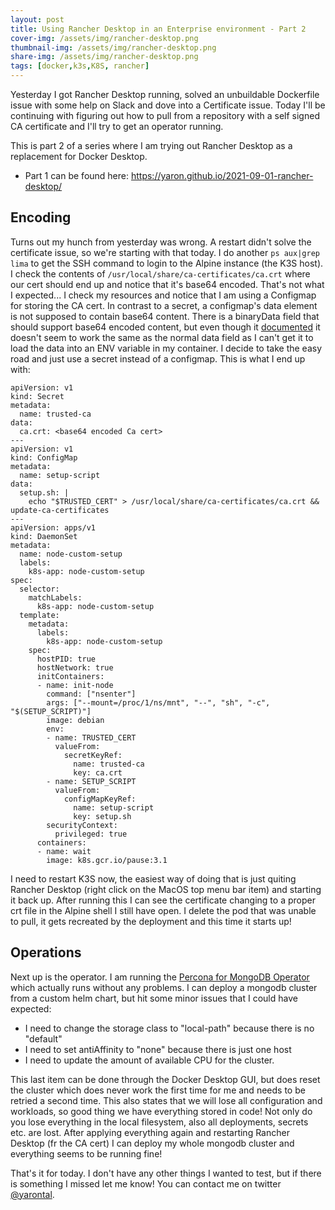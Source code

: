 ```yaml
---
layout: post
title: Using Rancher Desktop in an Enterprise environment - Part 2
cover-img: /assets/img/rancher-desktop.png
thumbnail-img: /assets/img/rancher-desktop.png
share-img: /assets/img/rancher-desktop.png
tags: [docker,k3s,K8S, rancher]
---
```


Yesterday I got Rancher Desktop running, solved an unbuildable Dockerfile issue with some help on Slack and dove into a Certificate issue. Today I'll be continuing with figuring out how to pull from a repository with a self signed CA certificate and I'll try to get an operator running.


This is part 2 of a series where I am trying out Rancher Desktop as a replacement for Docker Desktop.
 - Part 1 can be found here: https://yaron.github.io/2021-09-01-rancher-desktop/

## Encoding
Turns out my hunch from yesterday was wrong. A restart didn't solve the certificate issue, so we're starting with that today. I do another `ps aux|grep lima` to get the SSH command to login to the Alpine instance (the K3S host). I check the contents of `/usr/local/share/ca-certificates/ca.crt` where our cert should end up and notice that it's base64 encoded. That's not what I expected... I check my resources and notice that I am using a Configmap for storing the CA cert. In contrast to a secret, a configmap's data element is not supposed to contain base64 content. There is a binaryData field that should support base64 encoded content, but even though it [documented](https://kubernetes.io/docs/concepts/configuration/configmap/) it doesn't seem to work the same as the normal data field as I can't get it to load the data into an ENV variable in my container. I decide to take the easy road and just use a secret instead of a configmap.
This is what I end up with:
~~~
apiVersion: v1
kind: Secret
metadata:
  name: trusted-ca
data:
  ca.crt: <base64 encoded Ca cert>
---
apiVersion: v1
kind: ConfigMap
metadata:
  name: setup-script
data:
  setup.sh: |
    echo "$TRUSTED_CERT" > /usr/local/share/ca-certificates/ca.crt && update-ca-certificates
---
apiVersion: apps/v1
kind: DaemonSet
metadata:
  name: node-custom-setup
  labels:
    k8s-app: node-custom-setup
spec:
  selector:
    matchLabels:
      k8s-app: node-custom-setup
  template:
    metadata:
      labels:
        k8s-app: node-custom-setup
    spec:
      hostPID: true
      hostNetwork: true
      initContainers:
      - name: init-node
        command: ["nsenter"]
        args: ["--mount=/proc/1/ns/mnt", "--", "sh", "-c", "$(SETUP_SCRIPT)"]
        image: debian
        env:
        - name: TRUSTED_CERT
          valueFrom:
            secretKeyRef:
              name: trusted-ca
              key: ca.crt
        - name: SETUP_SCRIPT
          valueFrom:
            configMapKeyRef:
              name: setup-script
              key: setup.sh
        securityContext:
          privileged: true
      containers:
      - name: wait
        image: k8s.gcr.io/pause:3.1
~~~
I need to restart K3S now, the easiest way of doing that is just quiting Rancher Desktop (right click on the MacOS top menu bar item) and starting it back up.
After running this I can see the certificate changing to a proper crt file in the Alpine shell I still have open. I delete the pod that was unable to pull, it gets recreated by the deployment and this time it starts up!

## Operations
Next up is the operator. I am running the [Percona for MongoDB Operator](https://www.percona.com/doc/kubernetes-operator-for-psmongodb/index.html) which actually runs without any problems. I can deploy a mongodb cluster from a custom helm chart, but hit some minor issues that I could have expected:
 - I need to change the storage class to "local-path" because there is no "default"
 - I need to set antiAffinity to "none" because there is just one host
 - I need to update the amount of available CPU for the cluster.

This last item can be done through the Docker Desktop GUI, but does reset the cluster which does never work the first time for me and needs to be retried a second time. This also states that we will lose all configuration and workloads, so good thing we have everything stored in code! Not only do you lose everything in the local filesystem, also all deployments, secrets etc. are lost. After applying everything again and restarting Rancher Desktop (fr the CA cert) I can deploy my whole mongodb cluster and everything seems to be running fine!

That's it for today. I don't have any other things I wanted to test, but if there is something I missed let me know! You can contact me on twitter [@yarontal](https://twitter.com/yarontal).
